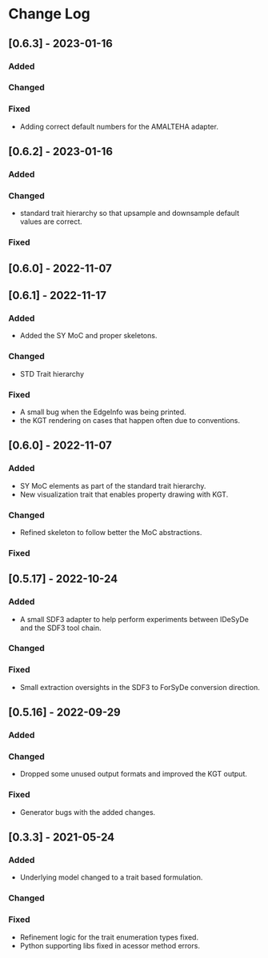 # Change Log

## [0.6.3] - 2023-01-16

### Added

### Changed

### Fixed
- Adding correct default numbers for the AMALTEHA adapter.


## [0.6.2] - 2023-01-16

### Added

### Changed
- standard trait hierarchy so that upsample and downsample default values are correct.

### Fixed

## [0.6.0] - 2022-11-07

## [0.6.1] - 2022-11-17

### Added
- Added the SY MoC and proper skeletons.

### Changed
- STD Trait hierarchy
### Fixed
- A small bug when the EdgeInfo was being printed.
- the KGT rendering on cases that happen often due to conventions.
## [0.6.0] - 2022-11-07

### Added
- SY MoC elements as part of the standard trait hierarchy.
- New visualization trait that enables property drawing with KGT.

### Changed
- Refined skeleton to follow better the MoC abstractions.

### Fixed

## [0.5.17] - 2022-10-24

### Added
- A small SDF3 adapter to help perform experiments between IDeSyDe and the SDF3 tool chain.

### Changed

### Fixed
- Small extraction oversights in the SDF3 to ForSyDe conversion direction.  

 
## [0.5.16] - 2022-09-29
  
### Added
 
### Changed
 - Dropped some unused output formats and improved the KGT output.

### Fixed
 - Generator bugs with the added changes.
 
## [0.3.3] - 2021-05-24
   
### Added

 - Underlying model changed to a trait based formulation.
 
### Changed
  
### Fixed

 - Refinement logic for the trait enumeration types fixed.
 - Python supporting libs fixed in acessor method errors.
